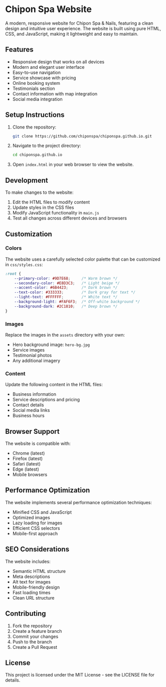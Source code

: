 # Chipon Spa Website

A modern, responsive website for Chipon Spa & Nails, featuring a clean design and intuitive user experience. The website is built using pure HTML, CSS, and JavaScript, making it lightweight and easy to maintain.

## Features

- Responsive design that works on all devices
- Modern and elegant user interface
- Easy-to-use navigation
- Service showcase with pricing
- Online booking system
- Testimonials section
- Contact information with map integration
- Social media integration

## Setup Instructions

1. Clone the repository:
   ```bash
   git clone https://github.com/chiponspa/chiponspa.github.io.git
   ```

2. Navigate to the project directory:
   ```bash
   cd chiponspa.github.io
   ```

3. Open `index.html` in your web browser to view the website.

## Development

To make changes to the website:

1. Edit the HTML files to modify content
2. Update styles in the CSS files
3. Modify JavaScript functionality in `main.js`
4. Test all changes across different devices and browsers

## Customization

### Colors

The website uses a carefully selected color palette that can be customized in `css/styles.css`:

```css
:root {
    --primary-color: #9D7E68;     /* Warm brown */
    --secondary-color: #E8D3C3;   /* Light beige */
    --accent-color: #6B4423;      /* Dark brown */
    --text-color: #333333;        /* Dark gray for text */
    --light-text: #FFFFFF;        /* White text */
    --background-light: #FAF6F3;  /* Off-white background */
    --background-dark: #2C1810;   /* Deep brown */
}
```

### Images

Replace the images in the `assets` directory with your own:
- Hero background image: `hero-bg.jpg`
- Service images
- Testimonial photos
- Any additional imagery

### Content

Update the following content in the HTML files:
- Business information
- Service descriptions and pricing
- Contact details
- Social media links
- Business hours

## Browser Support

The website is compatible with:
- Chrome (latest)
- Firefox (latest)
- Safari (latest)
- Edge (latest)
- Mobile browsers

## Performance Optimization

The website implements several performance optimization techniques:
- Minified CSS and JavaScript
- Optimized images
- Lazy loading for images
- Efficient CSS selectors
- Mobile-first approach

## SEO Considerations

The website includes:
- Semantic HTML structure
- Meta descriptions
- Alt text for images
- Mobile-friendly design
- Fast loading times
- Clean URL structure

## Contributing

1. Fork the repository
2. Create a feature branch
3. Commit your changes
4. Push to the branch
5. Create a Pull Request

## License

This project is licensed under the MIT License - see the LICENSE file for details.